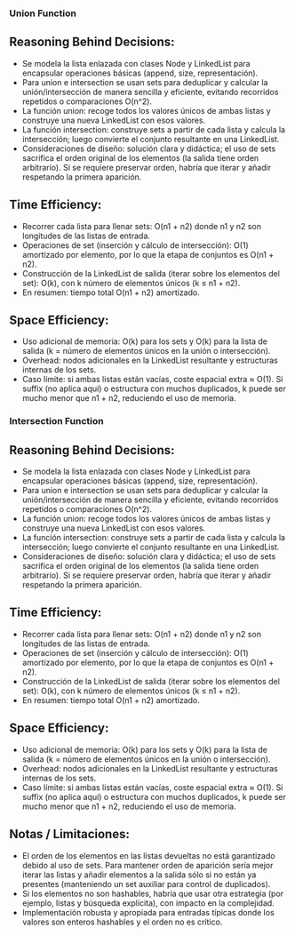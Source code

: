 ### Union Function

## Reasoning Behind Decisions:

- Se modela la lista enlazada con clases Node y LinkedList para encapsular operaciones básicas (append, size, representación).  
- Para union e intersection se usan sets para deduplicar y calcular la unión/intersección de manera sencilla y eficiente, evitando recorridos repetidos o comparaciones O(n^2).
- La función union: recoge todos los valores únicos de ambas listas y construye una nueva LinkedList con esos valores.  
- La función intersection: construye sets a partir de cada lista y calcula la intersección; luego convierte el conjunto resultante en una LinkedList.
- Consideraciones de diseño: solución clara y didáctica; el uso de sets sacrifica el orden original de los elementos (la salida tiene orden arbitrario). Si se requiere preservar orden, habría que iterar y añadir respetando la primera aparición.

## Time Efficiency:

- Recorrer cada lista para llenar sets: O(n1 + n2) donde n1 y n2 son longitudes de las listas de entrada.
- Operaciones de set (inserción y cálculo de intersección): O(1) amortizado por elemento, por lo que la etapa de conjuntos es O(n1 + n2).
- Construcción de la LinkedList de salida (iterar sobre los elementos del set): O(k), con k número de elementos únicos (k ≤ n1 + n2).
- En resumen: tiempo total O(n1 + n2) amortizado.

## Space Efficiency:

- Uso adicional de memoria: O(k) para los sets y O(k) para la lista de salida (k = número de elementos únicos en la unión o intersección).
- Overhead: nodos adicionales en la LinkedList resultante y estructuras internas de los sets.
- Caso límite: si ambas listas están vacías, coste espacial extra ≈ O(1). Si suffix (no aplica aquí) o estructura con muchos duplicados, k puede ser mucho menor que n1 + n2, reduciendo el uso de memoria.

### Intersection Function

## Reasoning Behind Decisions:

- Se modela la lista enlazada con clases Node y LinkedList para encapsular operaciones básicas (append, size, representación).  
- Para union e intersection se usan sets para deduplicar y calcular la unión/intersección de manera sencilla y eficiente, evitando recorridos repetidos o comparaciones O(n^2).
- La función union: recoge todos los valores únicos de ambas listas y construye una nueva LinkedList con esos valores.  
- La función intersection: construye sets a partir de cada lista y calcula la intersección; luego convierte el conjunto resultante en una LinkedList.
- Consideraciones de diseño: solución clara y didáctica; el uso de sets sacrifica el orden original de los elementos (la salida tiene orden arbitrario). Si se requiere preservar orden, habría que iterar y añadir respetando la primera aparición.

## Time Efficiency:

- Recorrer cada lista para llenar sets: O(n1 + n2) donde n1 y n2 son longitudes de las listas de entrada.
- Operaciones de set (inserción y cálculo de intersección): O(1) amortizado por elemento, por lo que la etapa de conjuntos es O(n1 + n2).
- Construcción de la LinkedList de salida (iterar sobre los elementos del set): O(k), con k número de elementos únicos (k ≤ n1 + n2).
- En resumen: tiempo total O(n1 + n2) amortizado.

## Space Efficiency:

- Uso adicional de memoria: O(k) para los sets y O(k) para la lista de salida (k = número de elementos únicos en la unión o intersección).
- Overhead: nodos adicionales en la LinkedList resultante y estructuras internas de los sets.
- Caso límite: si ambas listas están vacías, coste espacial extra ≈ O(1). Si suffix (no aplica aquí) o estructura con muchos duplicados, k puede ser mucho menor que n1 + n2, reduciendo el uso de memoria.

## Notas / Limitaciones:

- El orden de los elementos en las listas devueltas no está garantizado debido al uso de sets. Para mantener orden de aparición sería mejor iterar las listas y añadir elementos a la salida sólo si no están ya presentes (manteniendo un set auxiliar para control de duplicados).
- Si los elementos no son hashables, habría que usar otra estrategia (por ejemplo, listas y búsqueda explícita), con impacto en la complejidad.
- Implementación robusta y apropiada para entradas típicas donde los valores son enteros hashables y el orden no es crítico.
